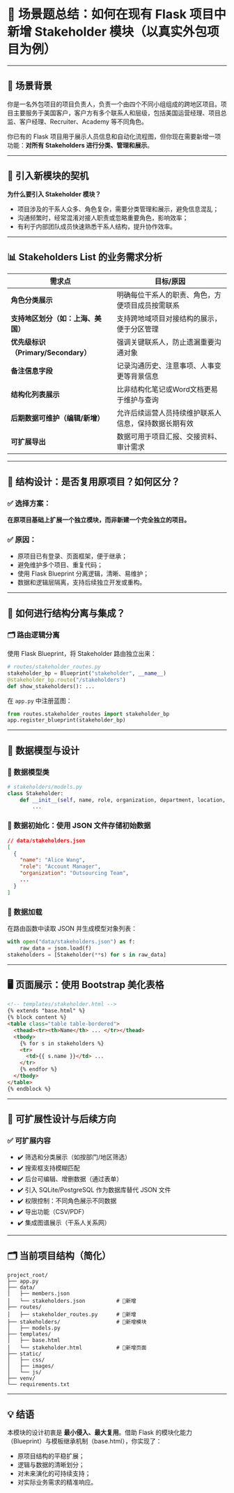 
# 📘 场景题总结：如何在现有 Flask 项目中新增 Stakeholder 模块（以真实外包项目为例）

---

## 🧩 场景背景

你是一名外包项目的项目负责人，负责一个由四个不同小组组成的跨地区项目。项目主要服务于美国客户，客户方有多个联系人和层级，包括美国运营经理、项目总监、客户经理、Recruiter、Academy 等不同角色。

你已有的 Flask 项目用于展示人员信息和自动化流程图，但你现在需要新增一项功能：**对所有 Stakeholders 进行分类、管理和展示**。

---

## 🚪 引入新模块的契机

**为什么要引入 Stakeholder 模块？**
- 项目涉及的干系人众多、角色复杂，需要分类管理和展示，避免信息混乱；
- 沟通频繁时，经常混淆对接人职责或忽略重要角色，影响效率；
- 有利于内部团队成员快速熟悉干系人结构，提升协作效率。

---

## 📊 Stakeholders List 的业务需求分析

| 需求点                        | 目标/原因                                                                 |
|-----------------------------|--------------------------------------------------------------------------|
| **角色分类展示**              | 明确每位干系人的职责、角色，方便项目成员按需联系                          |
| **支持地区划分（如：上海、美国）** | 支持跨地域项目对接结构的展示，便于分区管理                                 |
| **优先级标识（Primary/Secondary）** | 强调关键联系人，防止遗漏重要沟通对象                                       |
| **备注信息字段**              | 记录沟通历史、注意事项、人事变更等背景信息                                  |
| **结构化列表展示**            | 比非结构化笔记或Word文档更易于维护与查询                                    |
| **后期数据可维护（编辑/新增）**    | 允许后续运营人员持续维护联系人信息，保持数据长期有效                        |
| **可扩展导出**                | 数据可用于项目汇报、交接资料、审计需求                                      |

---

## 🧱 结构设计：是否复用原项目？如何区分？

### ✅ 选择方案：
**在原项目基础上扩展一个独立模块，而非新建一个完全独立的项目。**

### ✅ 原因：
- 原项目已有登录、页面框架，便于继承；
- 避免维护多个项目、重复代码；
- 使用 Flask Blueprint 分离逻辑，清晰、易维护；
- 数据和逻辑层隔离，支持后续独立开发或重构。

---

## 🧭 如何进行结构分离与集成？

### 🗂️ 路由逻辑分离
使用 Flask Blueprint，将 Stakeholder 路由独立出来：

```python
# routes/stakeholder_routes.py
stakeholder_bp = Blueprint("stakeholder", __name__)
@stakeholder_bp.route("/stakeholders")
def show_stakeholders(): ...
````

在 `app.py` 中注册蓝图：

```python
from routes.stakeholder_routes import stakeholder_bp
app.register_blueprint(stakeholder_bp)
```

---

## 🧩 数据模型与设计

### 🧱 数据模型类

```python
# stakeholders/models.py
class Stakeholder:
    def __init__(self, name, role, organization, department, location, priority, notes):
        ...
```

### 📄 数据初始化：使用 JSON 文件存储初始数据

```json
// data/stakeholders.json
[
  {
    "name": "Alice Wang",
    "role": "Account Manager",
    "organization": "Outsourcing Team",
    ...
  }
]
```

### 🧪 数据加载

在路由函数中读取 JSON 并生成模型对象列表：

```python
with open("data/stakeholders.json") as f:
    raw_data = json.load(f)
stakeholders = [Stakeholder(**s) for s in raw_data]
```

---

## 🖥️ 页面展示：使用 Bootstrap 美化表格

```html
<!-- templates/stakeholder.html -->
{% extends "base.html" %}
{% block content %}
<table class="table table-bordered">
  <thead><tr><th>Name</th> ... </tr></thead>
  <tbody>
    {% for s in stakeholders %}
    <tr>
      <td>{{ s.name }}</td> ...
    </tr>
    {% endfor %}
  </tbody>
</table>
{% endblock %}
```

---

## 🚀 可扩展性设计与后续方向

### ✅ 可扩展内容

* ✔️ 筛选和分类展示（如按部门/地区筛选）
* ✔️ 搜索框支持模糊匹配
* ✔️ 后台可编辑、增删数据（通过表单）
* ✔️ 引入 SQLite/PostgreSQL 作为数据库替代 JSON 文件
* ✔️ 权限控制：不同角色展示不同数据
* ✔️ 导出功能（CSV/PDF）
* ✔️ 集成图谱展示（干系人关系网）

---

## 🗂️ 当前项目结构（简化）

```plaintext
project_root/
├── app.py
├── data/
│   ├── members.json
│   └── stakeholders.json          # 🔹新增
├── routes/
│   ├── stakeholder_routes.py      # 🔹新增
├── stakeholders/                  # 🔹新增模块
│   ├── models.py
├── templates/
│   ├── base.html
│   └── stakeholder.html           # 🔹新增页面
├── static/
│   ├── css/
│   ├── images/
│   └── js/
├── venv/
└── requirements.txt
```

---

## 💡 结语

本模块的设计初衷是 **最小侵入、最大复用**。借助 Flask 的模块化能力（Blueprint）与模板继承机制（base.html），你实现了：

* 原项目结构的平稳扩展；
* 逻辑与数据的清晰划分；
* 对未来演化的可持续支持；
* 对实际业务需求的精准响应。


